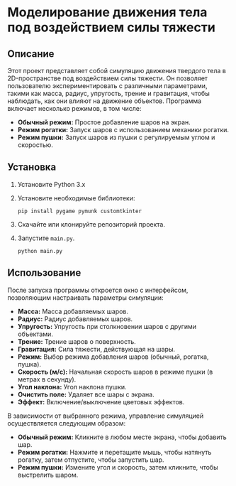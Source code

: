 # Моделирование движения тела под воздействием силы тяжести

## Описание

Этот проект представляет собой симуляцию движения твердого тела в 2D-пространстве под воздействием силы тяжести. Он позволяет пользователю экспериментировать с различными параметрами, такими как масса, радиус, упругость, трение и гравитация, чтобы наблюдать, как они влияют на движение объектов. Программа включает несколько режимов, в том числе:

*   **Обычный режим:** Простое добавление шаров на экран.
*   **Режим рогатки:** Запуск шаров с использованием механики рогатки.
*   **Режим пушки:** Запуск шаров из пушки с регулируемым углом и скоростью.


## Установка

1.  Установите Python 3.x
2.  Установите необходимые библиотеки:

    ```
    pip install pygame pymunk customtkinter
    ```

3.  Скачайте или клонируйте репозиторий проекта.
4.  Запустите `main.py`.

    ```
    python main.py
    ```

## Использование

После запуска программы откроется окно с интерфейсом, позволяющим настраивать параметры симуляции:

*   **Масса:** Масса добавляемых шаров.
*   **Радиус:** Радиус добавляемых шаров.
*   **Упругость:** Упругость при столкновении шаров с другими объектами.
*   **Трение:** Трение шаров о поверхность.
*   **Гравитация:** Сила тяжести, действующая на шары.
*   **Режим:** Выбор режима добавления шаров (обычный, рогатка, пушка).
*   **Скорость (м/с):** Начальная скорость шаров в режиме пушки (в метрах в секунду).
*   **Угол наклона:** Угол наклона пушки.
*   **Очистить поле:** Удаляет все шары с экрана.
*   **Эффект:** Включение/выключение цветовых эффектов.

В зависимости от выбранного режима, управление симуляцией осуществляется следующим образом:

*   **Обычный режим:** Кликните в любом месте экрана, чтобы добавить шар.
*   **Режим рогатки:** Нажмите и перетащите мышь, чтобы натянуть рогатку, затем отпустите, чтобы запустить шар.
*   **Режим пушки:** Измените угол и скорость, затем кликните, чтобы выстрелить шаром.






